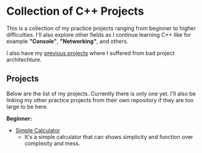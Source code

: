 # Collection of C++ Projects

This is a collection of my practice projects ranging from beginner to higher difficulties. I'll also explore other fields as I continue learning C++ like for example **"Console"**, **"Networking"**, and others.

I also have my [previous projects](https://github.com/AtumnMoon/Cpp-Examples-Old) where I suffered from bad project architechture.

## Projects

Below are the list of my projects. Currently there is only one yet. I'll also be linking my other practice projects from their own repository if they are too large to be here.

**Beginner:**

- [Simple Calculator](src/simple-calculator/)
  - It's a simple calculator that can shows simplicity and function over complexity and mess.
